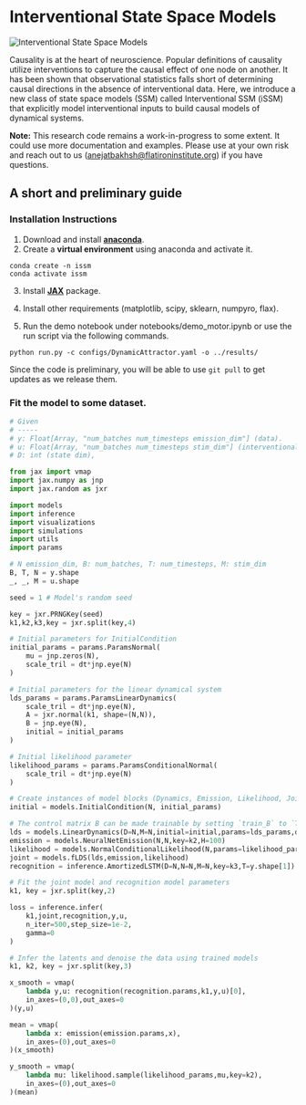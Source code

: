# Interventional State Space Models

![Interventional State Space Models](https://github.com/user-attachments/assets/5117a1aa-7e42-4070-afeb-d24853744f01)


Causality is at the heart of neuroscience. Popular definitions of causality utilize interventions to capture the causal effect of one node on another. It has been shown that observational statistics falls short of determining causal directions in the absence of interventional data. Here, we introduce a new class of state space models (SSM) called Interventional SSM (iSSM) that explicitly model interventional inputs to build causal models of dynamical systems.
 
<!--
See **[our paper]()** for further details:

```
@inproceedings{
}
```
-->

**Note:** This research code remains a work-in-progress to some extent. It could use more documentation and examples. Please use at your own risk and reach out to us (anejatbakhsh@flatironinstitute.org) if you have questions.

## A short and preliminary guide

### Installation Instructions

1. Download and install [**anaconda**](https://docs.anaconda.com/anaconda/install/index.html).
2. Create a **virtual environment** using anaconda and activate it.

```
conda create -n issm
conda activate issm
```

3. Install [**JAX**](https://github.com/google/jax) package.

4. Install other requirements (matplotlib, scipy, sklearn, numpyro, flax).

5. Run the demo notebook under notebooks/demo_motor.ipynb or use the run script via the following commands.

```
python run.py -c configs/DynamicAttractor.yaml -o ../results/
```


Since the code is preliminary, you will be able to use `git pull` to get updates as we release them.

### Fit the model to some dataset.


```python
# Given
# -----
# y: Float[Array, "num_batches num_timesteps emission_dim"] (data).
# u: Float[Array, "num_batches num_timesteps stim_dim"] (interventional input).
# D: int (state dim),

from jax import vmap
import jax.numpy as jnp
import jax.random as jxr

import models
import inference
import visualizations
import simulations
import utils
import params

# N emission_dim, B: num_batches, T: num_timesteps, M: stim_dim
B, T, N = y.shape
_, _, M = u.shape

seed = 1 # Model's random seed

key = jxr.PRNGKey(seed)
k1,k2,k3,key = jxr.split(key,4)

# Initial parameters for InitialCondition
initial_params = params.ParamsNormal(
    mu = jnp.zeros(N),
    scale_tril = dt*jnp.eye(N)
)

# Initial parameters for the linear dynamical system
lds_params = params.ParamsLinearDynamics(
    scale_tril = dt*jnp.eye(N),
    A = jxr.normal(k1, shape=(N,N)),
    B = jnp.eye(N),
    initial = initial_params
)

# Initial likelihood parameter
likelihood_params = params.ParamsConditionalNormal(
    scale_tril = dt*jnp.eye(N)
)

# Create instances of model blocks (Dynamics, Emission, Likelihood, Joint, Recognition)
initial = models.InitialCondition(N, initial_params)

# The control matrix B can be made trainable by setting `train_B` to `True` 
lds = models.LinearDynamics(D=N,M=N,initial=initial,params=lds_params,dt=dt)
emission = models.NeuralNetEmission(N,N,key=k2,H=100)
likelihood = models.NormalConditionalLikelihood(N,params=likelihood_params)
joint = models.fLDS(lds,emission,likelihood)
recognition = inference.AmortizedLSTM(D=N,N=N,M=N,key=k3,T=y.shape[1])

# Fit the joint model and recognition model parameters
k1, key = jxr.split(key,2)

loss = inference.infer(
    k1,joint,recognition,y,u,
    n_iter=500,step_size=1e-2,
    gamma=0
)

# Infer the latents and denoise the data using trained models
k1, k2, key = jxr.split(key,3)

x_smooth = vmap(
    lambda y,u: recognition(recognition.params,k1,y,u)[0],
    in_axes=(0,0),out_axes=0
)(y,u)

mean = vmap(
    lambda x: emission(emission.params,x),
    in_axes=(0),out_axes=0
)(x_smooth)

y_smooth = vmap(
    lambda mu: likelihood.sample(likelihood_params,mu,key=k2),
    in_axes=(0),out_axes=0
)(mean)
```
